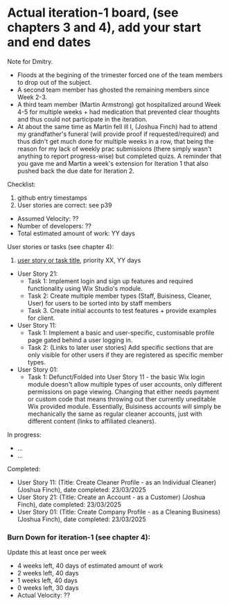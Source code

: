 # Actual iteration-1 board, (see chapters 3 and 4), add your start and end dates 

Note for Dmitry. 
- Floods at the begining of the trimester forced one of the team members to drop out of the subject.
- A second team member has ghosted the remaining members since Week 2-3.
- A third team member (Martin Armstrong) got hospitalized around Week 4-5 for multiple weeks + had medication that prevented clear thoughts and thus could not participate in the iteration.
- At about the same time as Martin fell ill I, (Joshua Finch) had to attend my grandfather's funeral (will provide proof if requested/required) and thus didn't get much done for multiple weeks in a row, that being the reason for my lack of weekly prac submissions (there simply wasn't anything to report progress-wise) but completed quizs.
A reminder that you gave me and Martin a week's extension for Iteration 1 that also pushed back the due date for Iteration 2.  

Checklist: 
1. github entry timestamps
2. User stories are correct: see p39

* Assumed Velocity: ?? 
* Number of developers: ??
* Total estimated amount of work: YY days

User stories or tasks (see chapter 4):
1. [user story or task title](./user_stories/user_story_00_template.md), priority XX, YY days 
- User Story 21:
  * Task 1: Implement login and sign up features and required functionality using Wix Studio's module.
  * Task 2: Create multiple member types (Staff, Buisiness, Cleaner, User) for users to be sorted into by staff members
  * Task 3. Create initial accounts to test features + provide examples for client.
- User Story 11: 
  * Task 1: Implement a basic and user-specific, customisable profile page gated behind a user logging in.
  * Task 2: (Links to later user stories) Add specific sections that are only visible for other users if they are registered as specific member types.
- User Story 01:
  * Task 1: Defunct/Folded into User Story 11 - the basic Wix login module doesn't allow multiple types of user accounts, only different permissions on page viewing. Changing that either needs payment or custom code that
    means throwing out ther currently uneditable Wix provided module. Essentially, Buisiness accounts will simply be mechanically the same as regular cleaner accounts, just with different content (links to affiliated 
    cleaners).

In progress:
* ...
* ...

Completed:
* User Story 11: (Title: Create Cleaner Profile - as an Individual Cleaner) (Joshua Finch), date completed: 23/03/2025
* User Story 21: (Title: Create an Account - as a Customer) (Joshua Finch), date completed: 23/03/2025
* User Story 01: (Title: Create Company Profile - as a Cleaning Business) (Joshua Finch), date completed: 23/03/2025

### Burn Down for iteration-1 (see chapter 4):
Update this at least once per week
* 4 weeks left, 40 days of estimated amount of work 
* 2 weeks left, 40 days
* 1 weeks left, 40 days
* 0 weeks left, 30 days
* Actual Velocity: ?? 
